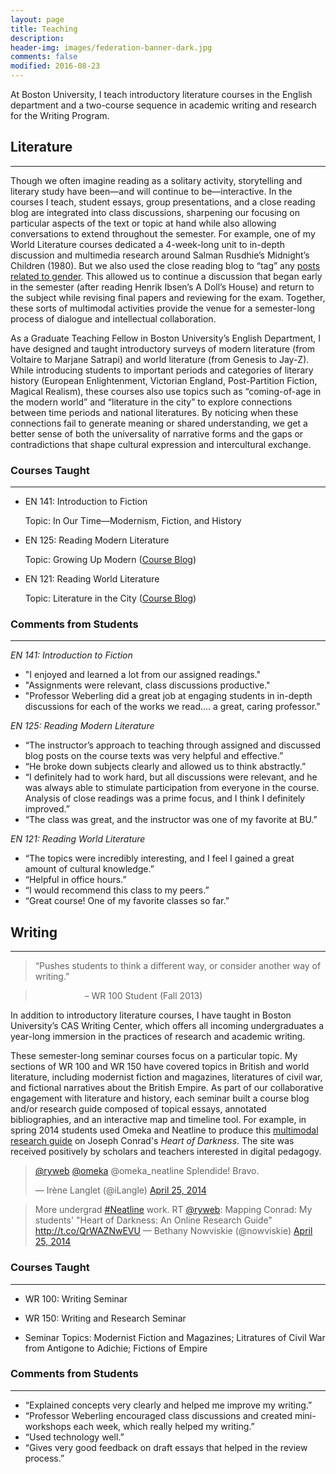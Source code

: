 ```yaml
---
layout: page
title: Teaching
description: 
header-img: images/federation-banner-dark.jpg
comments: false
modified: 2016-08-23
---
```


At Boston University, I teach introductory literature courses in the English department and a two-course sequence in academic writing and research for the Writing Program.

## Literature
-------

Though we often imagine reading as a solitary activity, storytelling and literary study have been—and will continue to be—interactive. In the courses I teach, student essays, group presentations, and a close reading blog are integrated into class discussions, sharpening our focusing on particular aspects of the text or topic at hand while also allowing conversations to extend throughout the semester. For example, one of my World Literature courses dedicated a 4-week-long unit to in-depth discussion and multimedia research around Salman Rusdhie’s Midnight’s Children (1980). But we also used the close reading blog to “tag” any [posts related to gender](http://www.ryanweberling.com/citylit2013/category/gender-in-the-city/). This allowed us to continue a discussion that began early in the semester (after reading Henrik Ibsen’s A Doll’s House) and return to the subject while revising final papers and reviewing for the exam. Together, these sorts of multimodal activities provide the venue for a semester-long process of dialogue and intellectual collaboration.

As a Graduate Teaching Fellow in Boston University’s English Department, I have designed and taught introductory surveys of modern literature (from Voltaire to Marjane Satrapi) and world literature (from Genesis to Jay-Z). While introducing students to important periods and categories of literary history (European Enlightenment, Victorian England, Post-Partition Fiction, Magical Realism), these courses also use topics such as “coming-of-age in the modern world” and “literature in the city” to explore connections between time periods and national literatures. By noticing when these connections fail to generate meaning or shared understanding, we get a better sense of both the universality of narrative forms and the gaps or contradictions that shape cultural expression and intercultural exchange.

### Courses Taught
-----

- EN 141: Introduction to Fiction

&nbsp; &nbsp; &nbsp; Topic: In Our Time—Modernism, Fiction, and History

- EN 125: Reading Modern Literature

&nbsp; &nbsp; &nbsp; Topic: Growing Up Modern ([Course Blog](http://www.ryanweberling.com/growingupmodern/))

- EN 121: Reading World Literature

&nbsp; &nbsp; &nbsp; Topic: Literature in the City ([Course Blog](http://ryanweberling.com/citylit/))

### Comments from Students
-----

*EN 141: Introduction to Fiction*

- "I enjoyed and learned a lot from our assigned readings."
- "Assignments were relevant, class discussions productive."
- "Professor Weberling did a great job at engaging students in in-depth discussions for each of the works we read.... a great, caring professor."

*EN 125: Reading Modern Literature*

- “The instructor’s approach to teaching through assigned and discussed blog posts on the course texts was very helpful and effective.”
- “He broke down subjects clearly and allowed us to think abstractly.”
- “I definitely had to work hard, but all discussions were relevant, and he was always able to stimulate participation from everyone in the course. Analysis of close readings was a prime focus, and I think I definitely improved.”
- “The class was great, and the instructor was one of my favorite at BU.”

*EN 121: Reading World Literature*

- “The topics were incredibly interesting, and I feel I gained a great amount of cultural knowledge.”
- “Helpful in office hours.”
- “I would recommend this class to my peers.”
- “Great course! One of my favorite classes so far.”

## Writing
-----

> “Pushes students to think a different way, or consider another way of writing.”

> &nbsp; &nbsp; &nbsp; &nbsp; &nbsp; &nbsp; &nbsp; &nbsp; &nbsp; &nbsp; – WR 100 Student (Fall 2013)

In addition to introductory literature courses, I have taught in Boston University’s CAS Writing Center, which offers all incoming undergraduates a year-long immersion in the practices of research and academic writing.

These semester-long seminar courses focus on a particular topic. My sections of WR 100 and WR 150 have covered topics in British and world literature, including modernist fiction and magazines, literatures of civil war, and fictional narratives about the British Empire. As part of our collaborative engagement with literature and history, each seminar built a course blog and/or research guide composed of topical essays, annotated bibliographies, and an interactive map and timeline tool. For example, in spring 2014 students used Omeka and Neatline to produce this [multimodal research guide](http://ryanweberling.com/outpostsofempire/) on Joseph Conrad's *Heart of Darkness*. The site was received positively by scholars and teachers interested in digital pedagogy.

<blockquote class="twitter-tweet" lang="en"><a href="https://twitter.com/ryweb">@ryweb</a> <a href="https://twitter.com/omeka">@omeka</a> @omeka_neatline Splendide! Bravo.

— Irène Langlet (@iLangle) <a href="https://twitter.com/iLangle/status/459701324876369920">April 25, 2014</a></blockquote>
<script src="//platform.twitter.com/widgets.js" async="" charset="utf-8"></script>
<blockquote class="twitter-tweet" lang="en" data-conversation="none">More undergrad <a href="https://twitter.com/hashtag/Neatline?src=hash">#Neatline</a> work. RT <a href="https://twitter.com/ryweb">@ryweb</a>: Mapping Conrad: My students' "Heart of Darkness: An Online Research Guide" <a href="http://t.co/QrWAZNwEVU">http://t.co/QrWAZNwEVU</a> — Bethany Nowviskie (@nowviskie) <a href="https://twitter.com/nowviskie/status/459702450216509440">April 25, 2014</a></blockquote>
<script src="//platform.twitter.com/widgets.js" async="" charset="utf-8"></script>


### Courses Taught
-----

- WR 100: Writing Seminar
- WR 150: Writing and Research Seminar

- Seminar Topics: Modernist Fiction and Magazines; Litratures of Civil War from Antigone to Adichie; Fictions of Empire

### Comments from Students
-----

- “Explained concepts very clearly and helped me improve my writing.”
- “Professor Weberling encouraged class discussions and created mini-workshops each week, which really helped my writing.”
- “Used technology well.”
- “Gives very good feedback on draft essays that helped in the review process.”
